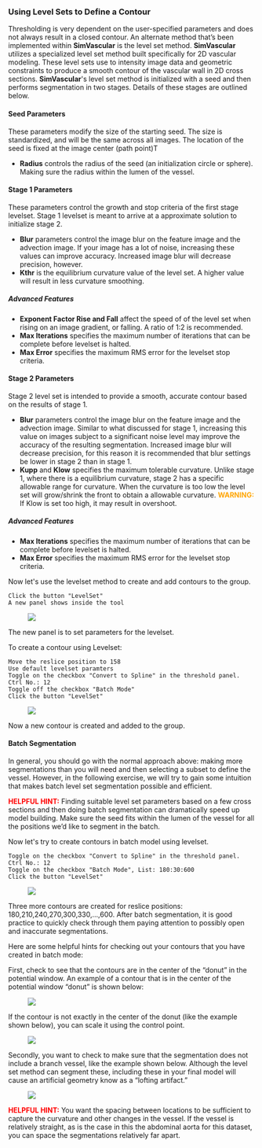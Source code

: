 ### Using Level Sets to Define a Contour

Thresholding is very dependent on the user-specified parameters and does not always result in a closed contour. An alternate method that’s been implemented within **SimVascular** is the level set method. **SimVascular** utilizes a specialized level set method built specifically for 2D vascular modeling. These level sets use to intensity image data and geometric constraints to produce a smooth contour of the vascular wall in 2D cross sections. **SimVascular**'s level set method is initialized with a seed and then performs segmentation in two stages. Details of these stages are outlined below.

#### Seed Parameters

These parameters modify the size of the starting seed. The size is standardized, and will be the same across all images. The location of the seed is fixed at the image center (path point)T

- **Radius** controls the radius of the seed (an initialization circle or sphere). Making sure the radius within the lumen of the vessel.

#### Stage 1 Parameters

These parameters control the growth and stop criteria of the first stage levelset. Stage 1 levelset is meant to arrive at a approximate solution to initialize stage 2.

- **Blur** parameters control the image blur on the feature image and the advection image. If your image has a lot of noise, increasing these values can improve accuracy. Increased image blur will decrease precision, however.
- **Kthr** is the equilibrium curvature value of the level set. A higher value will result in less curvature smoothing.

##### Advanced Features

- **Exponent Factor Rise and Fall** affect the speed of of the level set when rising on an image gradient, or falling. A ratio of 1:2 is recommended.
- **Max Iterations** specifies the maximum number of iterations that can be complete before levelset is halted.
- **Max Error** specifies the maximum RMS error for the levelset stop criteria.

#### Stage 2 Parameters

Stage 2 level set is intended to provide a smooth, accurate contour based on the results of stage 1.

- **Blur** parameters control the image blur on the feature image and the advection image. Similar to what discussed for stage 1, increasing this value on images subject to a significant noise level may improve the accuracy of the resulting segmentation. Increased image blur will decrease precision, for this reason it is recommended that blur settings be lower in stage 2 than in stage 1.
- **Kupp** and **Klow** specifies the maximum tolerable curvature. Unlike stage 1, where there is a equilibrium curvature, stage 2 has a specific allowable range for curvature. When the curvature is too low the level set will grow/shrink the front to obtain a allowable curvature. <font color="orange">**WARNING:**</font> If Klow is set too high, it may result in overshoot.

##### Advanced Features

- **Max Iterations** specifies the maximum number of iterations that can be complete before levelset is halted.
- **Max Error** specifies the maximum RMS error for the levelset stop criteria.

Now let's use the levelset method to create and add contours to the group.

    Click the button "LevelSet"
    A new panel shows inside the tool

<figure>
  <img class="svImg svImgSm"  src="/documentation/modeling/imgs/segmentation/levelsetpanel.png"> 
  <figcaption class="svCaption" ></figcaption>
</figure>

The new panel is to set parameters for the levelset.

To create a contour using Levelset:

    Move the reslice position to 158
    Use default levelset paramters
    Toggle on the checkbox "Convert to Spline" in the threshold panel.
    Ctrl No.: 12
    Toggle off the checkbox "Batch Mode"
    Click the button "LevelSet"

<figure>
  <img class="svImg svImgLg"  src="/documentation/modeling/imgs/segmentation/levelset.png"> 
  <figcaption class="svCaption" ></figcaption>
</figure>

Now a new contour is created and added to the group.

#### Batch Segmentation

In general, you should go with the normal approach above: making more segmentations than you will need and then selecting a subset to define the vessel. However, in the following exercise, we will try to gain some intuition that makes batch level set segmentation possible and efficient.

<font color="red">**HELPFUL HINT:**</font> Finding suitable level set parameters based on a few cross sections and then doing batch segmentation can dramatically speed up model building. Make sure the seed fits within the lumen of the vessel for all the positions we’d like to segment in the batch.

Now let's try to create contours in batch model using levelset.

    Toggle on the checkbox "Convert to Spline" in the threshold panel.
    Ctrl No.: 12
    Toggle on the checkbox "Batch Mode", List: 180:30:600
    Click the button "LevelSet"

<figure>
  <img class="svImg svImgLg"  src="/documentation/modeling/imgs/segmentation/levelsetbatch.png"> 
  <figcaption class="svCaption" ></figcaption>
</figure>

Three more contours are created for reslice positions: 180,210,240,270,300,330,...,600. After batch segmentation, it is good practice to quickly check through them paying attention to possibly open and inaccurate segmentations.

Here are some helpful hints for checking out your contours that you have created in batch mode:

First, check to see that the contours are in the center of the “donut” in the potential window. An example of a contour that is in the center of the potential window “donut” is shown below:

<figure>
  <img class="svImg svImgSm"  src="/documentation/modeling/imgs/segmentation/batchexample1.jpg"> 
  <figcaption class="svCaption" ></figcaption>
</figure>

If the contour is not exactly in the center of the donut (like the example shown below), you can scale it using the control point.

<figure>
  <img class="svImg svImgSm"  src="/documentation/modeling/imgs/segmentation/batchexample2.jpg"> 
  <figcaption class="svCaption" ></figcaption>
</figure>

Secondly, you want to check to make sure that the segmentation does not include a branch vessel, like the example shown below. Although the level set method can segment these, including these in your final model will cause an artificial geometry know as a “lofting artifact.”

<!-- You can fix these types of segmentations using the techniques described in [Section: Copying and Pasting Contours](#modelingCopyingPastingContours). -->

<figure>
  <img class="svImg svImgSm"  src="/documentation/modeling/imgs/segmentation/batchexample3.jpg"> 
  <figcaption class="svCaption" ></figcaption>
</figure>

<font color="red">**HELPFUL HINT:** </font> You want the spacing between locations to be sufficient to capture the curvature and other changes in the vessel. If the vessel is relatively straight, as is the case in this the abdominal aorta for this dataset, you can space the segmentations relatively far apart.
